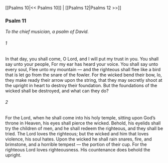 [[Psalms 10|<< Psalms 10]]  |  [[Psalms 12|Psalms 12 >>]]

### Psalm 11

*To the chief musician, a psalm of David.*

###### 1
In that day, you shall come, O Lord, and I will put my trust in you. You shall say unto your people, For my ear has heard your voice. You shall say unto every soul, Flee unto my mountain — and the righteous shall flee like a bird that is let go from the snare of the fowler. For the wicked bend their bow, lo, they make ready their arrow upon the string, that they may secretly shoot at the upright in heart to destroy their foundation. But the foundations of the wicked shall be destroyed, and what can they do?

###### 2
For the Lord, when he shall come into his holy temple, sitting upon God’s throne in Heaven, his eyes shall pierce the wicked. Behold, his eyelids shall try the children of men, and he shall redeem the righteous, and they shall be tried. The Lord loves the righteous; but the wicked and him that loves violence, his soul hates. Upon the wicked he shall rain snares, fire, and brimstone, and a horrible tempest — the portion of their cup. For the righteous Lord loves righteousness. His countenance does behold the upright.